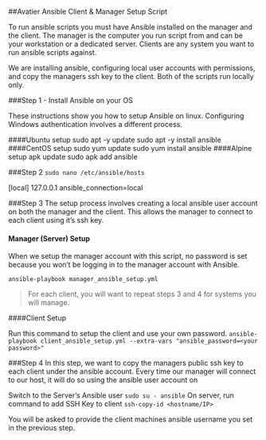 ##Avatier Ansible Client & Manager Setup Script

To run ansible scripts you must have Ansible installed on the manager and the client. The manager is the computer you run script from and can be your workstation or a dedicated server. Clients are any system you want to run ansible scripts against.

We are installing ansible, configuring local user accounts with permissions, and copy the managers ssh key to the client. Both of the scripts run locally only.

###Step 1 - Install Ansible on your OS

These instructions show you how to setup Ansible on linux. Configuring Windows authentication involves a different process.

####Ubuntu setup
sudo apt -y update
sudo apt -y install ansible
####CentOS setup
sudo yum update
sudo yum install ansible
####Alpine setup
apk update
sudo apk add ansible

###Step 2
`sudo nano /etc/ansible/hosts`

[local]
127.0.0.1 ansible_connection=local

###Step 3
The setup process involves creating a local ansible user account on both the manager and the client. This allows the manager to connect to each client using it’s ssh key.

#### Manager (Server) Setup
When we setup the manager account with this script, no password is set because you won’t be logging in to the manager account with Ansible.

`ansible-playbook manager_ansible_setup.yml`

> For each client, you will want to repeat steps 3 and 4 for systems you will manage.

####Client Setup

Run this command to setup the client and use your own password.
`ansible-playbook client_ansible_setup.yml --extra-vars "ansible_password=<your password>"`


###Step 4
In this step, we want to copy the managers public ssh key to each client under the ansible account. Every time our manager will connect to our host, it will do so using the ansible user account on

Switch to the Server’s Ansible user
`sudo su - ansible`
On server, run command to add SSH Key to client 
`ssh-copy-id <hostname/IP>`

You will be asked to provide the client machines ansible username you set in the previous step.

